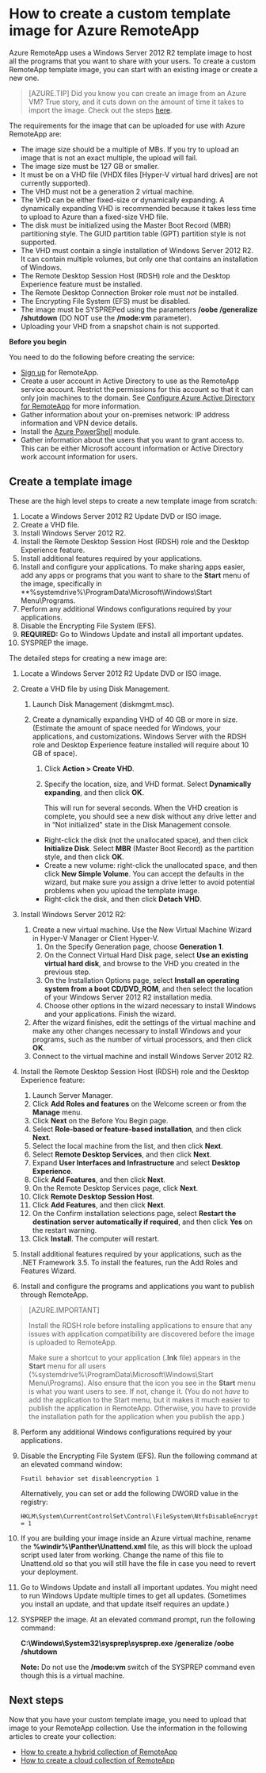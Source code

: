 <properties
    pageTitle="How to create a custom template image for Azure RemoteApp | Microsoft Azure"
    description="Learn how to create a custom template image for Azure RemoteApp. You can use this template with either a hybrid or cloud collection."
    services="remoteapp"
    documentationCenter=""
    authors="lizap"
    manager="mbaldwin"
    editor=""/>

<tags
    ms.service="remoteapp"
    ms.workload="compute"
    ms.tgt_pltfrm="na"
    ms.devlang="na"
    ms.topic="article"
    ms.date="09/12/2015" 
    ms.author="elizapo"/>

# How to create a custom template image for Azure RemoteApp
Azure RemoteApp uses a Windows Server 2012 R2 template image to host all the programs that you want to share with your users. To create a custom RemoteApp template image, you can start with an existing image or create a new one. 


> [AZURE.TIP] Did you know you can create an image from an Azure VM? True story, and it cuts down on the amount of time it takes to import the image. Check out the steps [here](remoteapp-image-on-azurevm.md).

The requirements for the image that can be uploaded for use with Azure RemoteApp are:


- The image size should be a multiple of MBs. If you try to upload an image that is not an exact multiple, the upload will fail.
- The image size must be 127 GB or smaller.
- It must be on a VHD file (VHDX files [Hyper-V virtual hard drives] are not currently supported).
- The VHD must not be a generation 2 virtual machine.
- The VHD can be either fixed-size or dynamically expanding. A dynamically expanding VHD is recommended because it takes less time to upload to Azure than a fixed-size VHD file.
- The disk must be initialized using the Master Boot Record (MBR) partitioning style. The GUID partition table (GPT) partition style is not supported.
- The VHD must contain a single installation of Windows Server 2012 R2. It can contain multiple volumes, but only one that contains an installation of Windows.
- The Remote Desktop Session Host (RDSH) role and the Desktop Experience feature must be installed.
- The Remote Desktop Connection Broker role must *not* be installed.
- The Encrypting File System (EFS) must be disabled.
- The image must be SYSPREPed using the parameters **/oobe /generalize /shutdown** (DO NOT use the **/mode:vm** parameter).
- Uploading your VHD from a snapshot chain is not supported.


**Before you begin**

You need to do the following before creating the service:

- [Sign up](http://azure.microsoft.com/services/remoteapp/) for RemoteApp.
- Create a user account in Active Directory to use as the RemoteApp service account. Restrict the permissions for this account so that it can only join machines to the domain. See [Configure Azure Active Directory for RemoteApp](remoteapp-ad.md) for more information.
- Gather information about your on-premises network: IP address information and VPN device details.
- Install the [Azure PowerShell](../install-configure-powershell.md) module.
- Gather information about the users that you want to grant access to. This can be either Microsoft account information or Active Directory work account information for users.



## Create a template image ##

These are the high level steps to create a new template image from scratch:

1.  Locate a Windows Server 2012 R2 Update DVD or ISO image.
2.  Create a VHD file.
4.  Install Windows Server 2012 R2.
5.  Install the Remote Desktop Session Host (RDSH) role and the Desktop Experience feature.
6.  Install additional features required by your applications.
7.  Install and configure your applications. To make sharing apps easier, add any apps or programs that you want to share to the **Start** menu of the image, specifically in **%systemdrive%\ProgramData\Microsoft\Windows\Start Menu\Programs.
8.  Perform any additional Windows configurations required by your applications.
9.  Disable the Encrypting File System (EFS).
10. **REQUIRED:** Go to Windows Update and install all important updates.
9.  SYSPREP the image.

The detailed steps for creating a new image are:

1.  Locate a Windows Server 2012 R2 Update DVD or ISO image.
2.  Create a VHD file by using Disk Management.
    1.  Launch Disk Management (diskmgmt.msc).
    2.  Create a dynamically expanding VHD of 40 GB or more in size. (Estimate the amount of space needed for Windows, your applications, and customizations. Windows Server with the RDSH role and Desktop Experience feature installed will require about 10 GB of space).
        1.  Click **Action > Create VHD**.
        2.  Specify the location, size, and VHD format. Select **Dynamically expanding**, and then click **OK**.

            This will run for several seconds. When the VHD creation is complete, you should see a new disk without any drive letter and in “Not initialized" state in the Disk Management console.

        - Right-click the disk (not the unallocated space), and then click **Initialize Disk**. Select **MBR** (Master Boot Record) as the partition style, and then click **OK**.
        - Create a new volume: right-click the unallocated space, and then click **New Simple Volume**. You can accept the defaults in the wizard, but make sure you assign a drive letter to avoid potential problems when you upload the template image.
        - Right-click the disk, and then click **Detach VHD**.





1. Install Windows Server 2012 R2:
    1. Create a new virtual machine. Use the New Virtual Machine Wizard in Hyper-V Manager or Client Hyper-V.
        1. On the Specify Generation page, choose  **Generation 1**.
        2. On the Connect Virtual Hard Disk page, select **Use an existing virtual hard disk**, and browse to the VHD you created in the previous step.
        2. On the Installation Options page, select **Install an operating system from a boot CD/DVD_ROM**, and then select the location of your Windows Server 2012 R2 installation media.
        3. Choose other options in the wizard necessary to install Windows and your applications. Finish the wizard.
    2.  After the wizard finishes, edit the settings of the virtual machine and make any other changes necessary to install Windows and your programs, such as the number of virtual processors, and then click **OK**.
    4.  Connect to the virtual machine and install Windows Server 2012 R2.
1. Install the Remote Desktop Session Host (RDSH) role and the Desktop Experience feature:
    1. Launch Server Manager.
    2. Click **Add Roles and features** on the Welcome screen or from the **Manage** menu.
    3. Click **Next** on the Before You Begin page.
    4. Select **Role-based or feature-based installation**, and then click **Next**.
    5. Select the local machine from the list, and then click **Next**.
    6. Select **Remote Desktop Services**, and then click **Next**.
    7. Expand **User Interfaces and Infrastructure** and select **Desktop Experience**.
    8. Click **Add Features**, and then click **Next**.
    9. On the Remote Desktop Services page, click **Next**.
    10. Click **Remote Desktop Session Host**.
    11. Click **Add Features**, and then click **Next**.
    12. On the Confirm installation selections page, select **Restart the destination server automatically if required**, and then click **Yes** on the restart warning.
    13. Click **Install**. The computer will restart.
1.  Install additional features required by your applications, such as the .NET Framework 3.5. To install the features, run the Add Roles and Features Wizard.
7.  Install and configure the programs and applications you want to publish through RemoteApp.

>[AZURE.IMPORTANT]
>
>Install the RDSH role before installing applications to ensure that any issues with application compatibility are discovered before the image is uploaded to RemoteApp.
>
>Make sure a shortcut to your application (**.lnk** file) appears in the **Start** menu for all users (%systemdrive%\ProgramData\Microsoft\Windows\Start Menu\Programs). Also ensure that the icon you see in the **Start** menu is what you want users to see. If not, change it. (You do not *have* to add the application to the Start menu, but it makes it much easier to publish the application in RemoteApp. Otherwise, you have to provide the installation path for the application when you publish the app.)


8.  Perform any additional Windows configurations required by your applications.
9.  Disable the Encrypting File System (EFS). Run the following command at an elevated command window:

        Fsutil behavior set disableencryption 1

    Alternatively, you can set or add the following DWORD value in the registry:

        HKLM\System\CurrentControlSet\Control\FileSystem\NtfsDisableEncryption = 1
9.  If you are building your image inside an Azure virtual machine, rename the **\%windir%\Panther\Unattend.xml** file, as this will block the upload script used later from working. Change the name of this file to Unattend.old so that you will still have the file in case you need to revert your deployment.
10. Go to Windows Update and install all important updates. You might need to run Windows Update multiple times to get all updates. (Sometimes you install an update, and that update itself requires an update.)
10. SYSPREP the image. At an elevated command prompt, run the following command:

    **C:\Windows\System32\sysprep\sysprep.exe /generalize /oobe /shutdown**

    **Note:** Do not use the **/mode:vm** switch of the SYSPREP command even though this is a virtual machine.


## Next steps ##
Now that you have your custom template image, you need to upload that image to your RemoteApp collection. Use the information in the following articles to create your collection:


- [How to create a hybrid collection of RemoteApp](remoteapp-create-hybrid-deployment.md)
- [How to create a cloud collection of RemoteApp](remoteapp-create-cloud-deployment.md)
 
